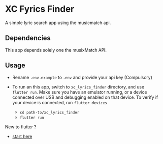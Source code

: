    # XC Fyrics Finder

   A simple lyric search app using the musicmatch api.

   ## Dependencies
   This app depends solely one the musixMatch API. 


   ## Usage
   - Rename `.env.example` to `.env` and provide your api key (Compulsory)
   - To run an this app, switch to `xc_lyrics_finder` directory, and use `flutter run`. Make sure you have an emulator running, or a device connected over USB and debugging enabled on that device.
   To verify if your device is connected, run `flutter devices`

      - `cd path-to/xc_lyrics_finder`
      - `flutter run`



   New to flutter ?

   - [start here ](https://flutter.dev/docs/get-started/codelab)

